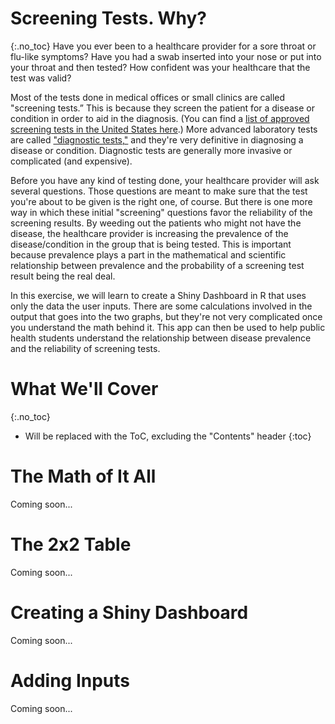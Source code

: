 # Screening Tests. Why?
{:.no_toc}
Have you ever been to a healthcare provider for a sore throat or flu-like symptoms? Have you had a swab inserted into your nose or put into your throat and then tested? How confident was your healthcare that the test was valid?

Most of the tests done in medical offices or small clinics are called "screening tests.” This is because they screen the patient for a disease or condition in order to aid in the diagnosis. (You can find a [list of approved screening tests in the United States here](https://www.cms.gov/Regulations-and-Guidance/Legislation/CLIA/downloads/waivetbl.pdf).) More advanced laboratory tests are called ["diagnostic tests,"](https://medlineplus.gov/diagnostictests.html) and they're very definitive in diagnosing a disease or condition. Diagnostic tests are generally more invasive or complicated (and expensive).

Before you have any kind of testing done, your healthcare provider will ask several questions. Those questions are meant to make sure that the test you're about to be given is the right one, of course. But there is one more way in which these initial "screening" questions favor the reliability of the screening results. By weeding out the patients who might not have the disease, the healthcare provider is increasing the prevalence of the disease/condition in the group that is being tested. This is important because prevalence plays a part in the mathematical and scientific relationship between prevalence and the probability of a screening test result being the real deal.

In this exercise, we will learn to create a Shiny Dashboard in R that uses only the data the user inputs. There are some calculations involved in the output that goes into the two graphs, but they're not very complicated once you understand the math behind it. This app can then be used to help public health students understand the relationship between disease prevalence and the reliability of screening tests.

# What We'll Cover
{:.no_toc}

* Will be replaced with the ToC, excluding the "Contents" header
{:toc}

# The Math of It All
Coming soon...

# The 2x2 Table
Coming soon...

# Creating a Shiny Dashboard
Coming soon...

# Adding Inputs
Coming soon...
